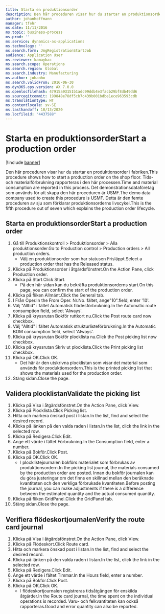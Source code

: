 ```yaml
---
title: Starta en produktionsorder
description: Den här proceduren visar hur du startar en produktionsorder i fabriken.
author: johanhoffmann
manager: tfehr
ms.date: 11/11/2016
ms.topic: business-process
ms.prod: ''
ms.service: dynamics-ax-applications
ms.technology: ''
ms.search.form: JmgRegistrationStartJob
audience: Application User
ms.reviewer: kamaybac
ms.search.scope: Operations
ms.search.region: Global
ms.search.industry: Manufacturing
ms.author: johanho
ms.search.validFrom: 2016-06-30
ms.dyn365.ops.version: AX 7.0.0
ms.openlocfilehash: 47915a93151b1adc99ddb4e3facb29bf8db49dd6
ms.sourcegitcommit: 199848e78df5cb7c439b001bdbe1ece963593cdb
ms.translationtype: HT
ms.contentlocale: sv-SE
ms.lasthandoff: 10/13/2020
ms.locfileid: "4437588"
---
```

# <a name="start-a-production-order"></a><span data-ttu-id="76ee5-103">Starta en produktionsorder</span><span class="sxs-lookup"><span data-stu-id="76ee5-103">Start a production order</span></span>

[!include [banner](../../includes/banner.md)]

<span data-ttu-id="76ee5-104">Den här proceduren visar hur du startar en produktionsorder i fabriken.</span><span class="sxs-lookup"><span data-stu-id="76ee5-104">This procedure shows how to start a production order on the shop floor.</span></span> <span data-ttu-id="76ee5-105">Tids- och materialförbrukning rapporteras i den här processen.</span><span class="sxs-lookup"><span data-stu-id="76ee5-105">Time and material consumption are reported in this process.</span></span> <span data-ttu-id="76ee5-106">Det demonstrationsdataföretag som används för att skapa den här proceduren är USMF.</span><span class="sxs-lookup"><span data-stu-id="76ee5-106">The demo data company used to create this procedure is USMF.</span></span> <span data-ttu-id="76ee5-107">Detta är den femte proceduren av sju som förklarar produktionsorderns livscykel.</span><span class="sxs-lookup"><span data-stu-id="76ee5-107">This is the fifth procedure out of seven which explains the production order lifecycle.</span></span>


## <a name="start-a-production-order"></a><span data-ttu-id="76ee5-108">Starta en produktionsorder</span><span class="sxs-lookup"><span data-stu-id="76ee5-108">Start a production order</span></span>
1. <span data-ttu-id="76ee5-109">Gå till Produktionskontroll > Produktionsorder > Alla produktionsorder.</span><span class="sxs-lookup"><span data-stu-id="76ee5-109">Go to Production control > Production orders > All production orders.</span></span>
    * <span data-ttu-id="76ee5-110">Välj en produktionsorder som har statusen Frisläppt.</span><span class="sxs-lookup"><span data-stu-id="76ee5-110">Select a production order that has the Released status.</span></span>  
2. <span data-ttu-id="76ee5-111">Klicka på Produktionsorder i åtgärdsfönstret.</span><span class="sxs-lookup"><span data-stu-id="76ee5-111">On the Action Pane, click Production order.</span></span>
3. <span data-ttu-id="76ee5-112">Klicka på Start.</span><span class="sxs-lookup"><span data-stu-id="76ee5-112">Click Start.</span></span>
    * <span data-ttu-id="76ee5-113">På den här sidan kan du bekräfta produktionsorderns start.</span><span class="sxs-lookup"><span data-stu-id="76ee5-113">On this page, you can confirm the start of the production order.</span></span>  
4. <span data-ttu-id="76ee5-114">Klicka på fliken Allmänt.</span><span class="sxs-lookup"><span data-stu-id="76ee5-114">Click the General tab.</span></span>
5. <span data-ttu-id="76ee5-115">I Från Oper.</span><span class="sxs-lookup"><span data-stu-id="76ee5-115">In the From Oper.</span></span> <span data-ttu-id="76ee5-116">Nr.</span><span class="sxs-lookup"><span data-stu-id="76ee5-116">No.</span></span> <span data-ttu-id="76ee5-117">fältet, ange"10".</span><span class="sxs-lookup"><span data-stu-id="76ee5-117">field, enter '10'.</span></span>
6. <span data-ttu-id="76ee5-118">Välj "Alltid" i fältet Automatisk flödesförbrukning.</span><span class="sxs-lookup"><span data-stu-id="76ee5-118">In the Automatic route consumption field, select 'Always'.</span></span>
7. <span data-ttu-id="76ee5-119">Klicka på kryssrutan Bokför ruttkort nu.</span><span class="sxs-lookup"><span data-stu-id="76ee5-119">Click the Post route card now checkbox.</span></span>
8. <span data-ttu-id="76ee5-120">Välj "Alltid" i fältet Automatisk strukturlisteförbrukning.</span><span class="sxs-lookup"><span data-stu-id="76ee5-120">In the Automatic BOM consumption field, select 'Always'.</span></span>
9. <span data-ttu-id="76ee5-121">Klicka på kryssrutan Bokför plocklista nu.</span><span class="sxs-lookup"><span data-stu-id="76ee5-121">Click the Post picking list now checkbox.</span></span>
10. <span data-ttu-id="76ee5-122">Klicka på kryssrutan Skriv ut plocklista.</span><span class="sxs-lookup"><span data-stu-id="76ee5-122">Click the Print picking list checkbox.</span></span>
11. <span data-ttu-id="76ee5-123">Klicka på OK.</span><span class="sxs-lookup"><span data-stu-id="76ee5-123">Click OK.</span></span>
    * <span data-ttu-id="76ee5-124">Det här är den utskrivna plocklistan som visar det material som används för produktionsordern.</span><span class="sxs-lookup"><span data-stu-id="76ee5-124">This is the printed picking list that shows the materials used for the production order.</span></span>  
12. <span data-ttu-id="76ee5-125">Stäng sidan.</span><span class="sxs-lookup"><span data-stu-id="76ee5-125">Close the page.</span></span>

## <a name="validate-the-picking-list"></a><span data-ttu-id="76ee5-126">Validera plocklistan</span><span class="sxs-lookup"><span data-stu-id="76ee5-126">Validate the picking list</span></span>
1. <span data-ttu-id="76ee5-127">Klicka på Visa i åtgärdsfönstret.</span><span class="sxs-lookup"><span data-stu-id="76ee5-127">On the Action Pane, click View.</span></span>
2. <span data-ttu-id="76ee5-128">Klicka på Plocklista.</span><span class="sxs-lookup"><span data-stu-id="76ee5-128">Click Picking list.</span></span>
3. <span data-ttu-id="76ee5-129">Hitta och markera önskad post i listan.</span><span class="sxs-lookup"><span data-stu-id="76ee5-129">In the list, find and select the desired record.</span></span>
4. <span data-ttu-id="76ee5-130">Klicka på länken på den valda raden i listan.</span><span class="sxs-lookup"><span data-stu-id="76ee5-130">In the list, click the link in the selected row.</span></span>
5. <span data-ttu-id="76ee5-131">Klicka på Redigera.</span><span class="sxs-lookup"><span data-stu-id="76ee5-131">Click Edit.</span></span>
6. <span data-ttu-id="76ee5-132">Ange ett värde i fältet Förbrukning.</span><span class="sxs-lookup"><span data-stu-id="76ee5-132">In the Consumption field, enter a number.</span></span>
7. <span data-ttu-id="76ee5-133">Klicka på Bokför.</span><span class="sxs-lookup"><span data-stu-id="76ee5-133">Click Post.</span></span>
8. <span data-ttu-id="76ee5-134">Klicka på OK.</span><span class="sxs-lookup"><span data-stu-id="76ee5-134">Click OK.</span></span>
    * <span data-ttu-id="76ee5-135">I plocklistejournalen bokförs materialet som förbrukas av produktionsordern.</span><span class="sxs-lookup"><span data-stu-id="76ee5-135">In the picking list journal, the materials consumed by the production order are posted.</span></span> <span data-ttu-id="76ee5-136">Innan du bokför journalen kan du göra justeringar om det finns en skillnad mellan den beräknade kvantiteten och den verkliga förbrukade kvantiteten.</span><span class="sxs-lookup"><span data-stu-id="76ee5-136">Before posting the journal, you can make adjustments if there is a difference between the estimated quantity and the actual consumed quantity.</span></span>  
9. <span data-ttu-id="76ee5-137">Klicka på fliken GridPanel.</span><span class="sxs-lookup"><span data-stu-id="76ee5-137">Click the GridPanel tab.</span></span>
10. <span data-ttu-id="76ee5-138">Stäng sidan.</span><span class="sxs-lookup"><span data-stu-id="76ee5-138">Close the page.</span></span>

## <a name="verify-the-route-card-journal"></a><span data-ttu-id="76ee5-139">Verifiera flödeskortjournalen</span><span class="sxs-lookup"><span data-stu-id="76ee5-139">Verify the route card journal</span></span>
1. <span data-ttu-id="76ee5-140">Klicka på Visa i åtgärdsfönstret.</span><span class="sxs-lookup"><span data-stu-id="76ee5-140">On the Action Pane, click View.</span></span>
2. <span data-ttu-id="76ee5-141">Klicka på Flödeskort.</span><span class="sxs-lookup"><span data-stu-id="76ee5-141">Click Route card.</span></span>
3. <span data-ttu-id="76ee5-142">Hitta och markera önskad post i listan.</span><span class="sxs-lookup"><span data-stu-id="76ee5-142">In the list, find and select the desired record.</span></span>
4. <span data-ttu-id="76ee5-143">Klicka på länken på den valda raden i listan.</span><span class="sxs-lookup"><span data-stu-id="76ee5-143">In the list, click the link in the selected row.</span></span>
5. <span data-ttu-id="76ee5-144">Klicka på Redigera.</span><span class="sxs-lookup"><span data-stu-id="76ee5-144">Click Edit.</span></span>
6. <span data-ttu-id="76ee5-145">Ange ett värde i fältet Timmar.</span><span class="sxs-lookup"><span data-stu-id="76ee5-145">In the Hours field, enter a number.</span></span>
7. <span data-ttu-id="76ee5-146">Klicka på Bokför.</span><span class="sxs-lookup"><span data-stu-id="76ee5-146">Click Post.</span></span>
8. <span data-ttu-id="76ee5-147">Klicka på OK.</span><span class="sxs-lookup"><span data-stu-id="76ee5-147">Click OK.</span></span>
    * <span data-ttu-id="76ee5-148">I flödeskortjournalen registreras tidsåtgången för enskilda åtgärder.</span><span class="sxs-lookup"><span data-stu-id="76ee5-148">In the Route card journal, the time spent on the individual operations is recorded.</span></span> <span data-ttu-id="76ee5-149">Varu- och felkvantiteten kan också rapporteras.</span><span class="sxs-lookup"><span data-stu-id="76ee5-149">Good and error quantity can also be reported.</span></span>  
